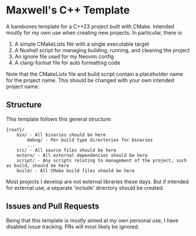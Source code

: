 # Maxwell's C++ Template

A barebones template for a C++23 project built with CMake. Intended mostly for my own use when creating new projects. In particular, there is:

1. A simple CMakeLists file with a single executable target
2. A Nushell script for managing building, running, and cleaning the project
3. An ignore file used for my Neovim config
4. A clang-format file for auto formatting code

Note that the CMakeLists file and build script contain a placeholder name for the project name. This should be changed with your own intended project name.

## Structure

This template follows this general structure:

    {root}/
        bin/ - All binaries should be here
            debug/ - Per build type directories for binaries
            ...
        src/ - All source files should be here
        extern/ - All external dependencies should be here
        script/ - Any scripts relating to management of the project, such as build, should be here
        build/ - All CMake build files should be here

Most projects I develop are not external libraries these days. But if intended for external use, a separate 'include' directory should be created.

## Issues and Pull Requests

Being that this template is mostly aimed at my own personal use, I have disabled issue tracking. PRs will most likely be ignored.

